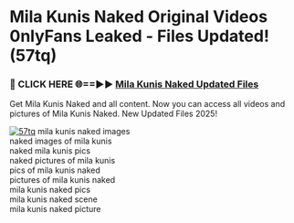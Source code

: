 # Mila Kunis Naked Original Videos 0nlyFans Leaked - Files Updated! (57tq)

<h3>🔴 CLICK HERE 🌐==►► <a href="https://tinyurl.com/yckcrads" rel="nofollow">Mila Kunis Naked Updated Files</a></h3>

Get Mila Kunis Naked and all content. Now you can access all videos and pictures of Mila Kunis Naked. New Updated Files 2025!

[![57tq](https://i.imgur.com/hpKpOFt.gif)](https://tinyurl.com/yckcrads)
mila kunis naked images<br>
naked images of mila kunis<br>
naked mila kunis pics<br>
naked pictures of mila kunis<br>
pics of mila kunis naked<br>
pictures of mila kunis naked<br>
mila kunis naked pics<br>
mila kunis naked scene<br>
mila kunis naked picture